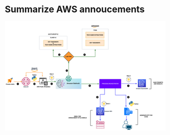 # Summarize AWS annoucements 

![Architecture for the AWS annoucements](summarize_aws_annoucements/summarize.png)




